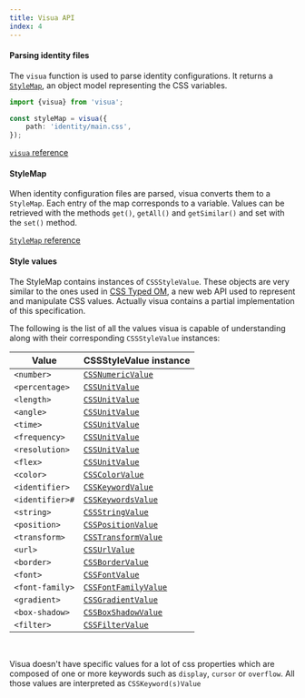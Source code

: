 ```yaml
---
title: Visua API
index: 4
---
```


#### Parsing identity files

The `visua` function is used to parse identity configurations. It returns a [`StyleMap`](#stylemap), an object model
representing the CSS variables. 

```typescript
import {visua} from 'visua';

const styleMap = visua({
    path: 'identity/main.css',
});
```

[`visua` reference <i class="fas fa-arrow-right"></i>](../../reference/_visua_/)

#### StyleMap

When identity configuration files are parsed, visua converts them to a `StyleMap`. Each entry of the map corresponds to
a variable. Values can be retrieved with the methods `get()`, `getAll()` and `getSimilar()` and set with the `set()`
method.

[`StyleMap` reference <i class="fas fa-arrow-right"></i>](../../reference/_cssom_style_map_/)

#### Style values

The StyleMap contains instances of `CSSStyleValue`. These objects are very similar to the ones used in
[CSS Typed OM](https://www.w3.org/TR/css-typed-om-1/), a new web API used to represent and manipulate CSS values.
Actually visua contains a partial implementation of this specification.

The following is the list of all the values visua is capable of understanding along with their corresponding
`CSSStyleValue` instances:

|Value|CSSStyleValue instance|
|---|---|
|`<number>`|[`CSSNumericValue`](../../reference/_cssom_css_numeric_value_/)|
|`<percentage>`|[`CSSUnitValue`](../../reference/_cssom_css_unit_value_/)|
|`<length>`|[`CSSUnitValue`](../../reference/_cssom_css_unit_value_/)|
|`<angle>`|[`CSSUnitValue`](../../reference/_cssom_css_unit_value_/)|
|`<time>`|[`CSSUnitValue`](../../reference/_cssom_css_unit_value_/)|
|`<frequency>`|[`CSSUnitValue`](../../reference/_cssom_css_unit_value_/)|
|`<resolution>`|[`CSSUnitValue`](../../reference/_cssom_css_unit_value_/)|
|`<flex>`|[`CSSUnitValue`](../../reference/_cssom_css_unit_value_/)|
|`<color>`|[`CSSColorValue`](../../reference/_cssom_css_color_value_/)|
|`<identifier>`|[`CSSKeywordValue`](../../reference/_cssom_css_keyword_value_/)|
|`<identifier>#`|[`CSSKeywordsValue`](../../reference/_cssom_css_keyword_value_/)|
|`<string>`|[`CSSStringValue`](../../reference/_cssom_css_string_value_/)|
|`<position>`|[`CSSPositionValue`](../../reference/_cssom_css_position_value_/)|
|`<transform>`|[`CSSTransformValue`](../../reference/_cssom_css_transform_value_/)|
|`<url>`|[`CSSUrlValue`](../../reference/_cssom_css_url_value_/)|
|`<border>`|[`CSSBorderValue`](../../reference/_cssom_css_border_value_/)|
|`<font>`|[`CSSFontValue`](../../reference/_cssom_css_font_value_/)|
|`<font-family>`|[`CSSFontFamilyValue`](../../reference/_cssom_css_font_family_value_/)|
|`<gradient>`|[`CSSGradientValue`](../../reference/_cssom_css_gradient_value_/)|
|`<box-shadow>`|[`CSSBoxShadowValue`](../../reference/_cssom_css_box_shadow_value_/)|
|`<filter>`|[`CSSFilterValue`](../../reference/_cssom_css_filter_value_/)|

<br>

Visua doesn't have specific values for a lot of css properties which are composed of one or more keywords 
such as `display`, `cursor` or `overflow`. All those values are interpreted as `CSSKeyword(s)Value`





